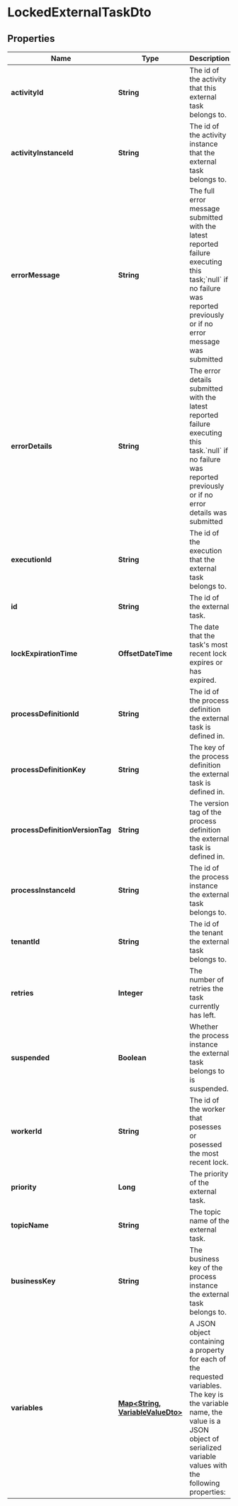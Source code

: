 

# LockedExternalTaskDto

## Properties

Name | Type | Description | Notes
------------ | ------------- | ------------- | -------------
**activityId** | **String** | The id of the activity that this external task belongs to. |  [optional]
**activityInstanceId** | **String** | The id of the activity instance that the external task belongs to. |  [optional]
**errorMessage** | **String** | The full error message submitted with the latest reported failure executing this task;&#x60;null&#x60; if no failure was reported previously or if no error message was submitted |  [optional]
**errorDetails** | **String** | The error details submitted with the latest reported failure executing this task.&#x60;null&#x60; if no failure was reported previously or if no error details was submitted |  [optional]
**executionId** | **String** | The id of the execution that the external task belongs to. |  [optional]
**id** | **String** | The id of the external task. |  [optional]
**lockExpirationTime** | **OffsetDateTime** | The date that the task&#39;s most recent lock expires or has expired. |  [optional]
**processDefinitionId** | **String** | The id of the process definition the external task is defined in. |  [optional]
**processDefinitionKey** | **String** | The key of the process definition the external task is defined in. |  [optional]
**processDefinitionVersionTag** | **String** | The version tag of the process definition the external task is defined in. |  [optional]
**processInstanceId** | **String** | The id of the process instance the external task belongs to. |  [optional]
**tenantId** | **String** | The id of the tenant the external task belongs to. |  [optional]
**retries** | **Integer** | The number of retries the task currently has left. |  [optional]
**suspended** | **Boolean** | Whether the process instance the external task belongs to is suspended. |  [optional]
**workerId** | **String** | The id of the worker that posesses or posessed the most recent lock. |  [optional]
**priority** | **Long** | The priority of the external task. |  [optional]
**topicName** | **String** | The topic name of the external task. |  [optional]
**businessKey** | **String** | The business key of the process instance the external task belongs to. |  [optional]
**variables** | [**Map&lt;String, VariableValueDto&gt;**](VariableValueDto.md) | A JSON object containing a property for each of the requested variables. The key is the variable name, the value is a JSON object of serialized variable values with the following properties: |  [optional]



